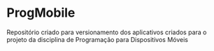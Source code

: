 # ProgMobile

Repositório criado para versionamento dos aplicativos criados para o projeto da disciplina de Programação para Dispositivos Móveis
